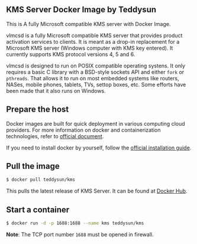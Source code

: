 ## KMS Server Docker Image by Teddysun

This is A fully Microsoft compatible KMS server with Docker Image.

vlmcsd is a fully Microsoft compatible KMS server that provides product activation services to clients. It is meant as a drop-in replacement for a Microsoft KMS server (Windows computer with KMS key entered). It currently supports KMS protocol versions 4, 5 and 6.

vlmcsd is designed to run on POSIX compatible operating systens. It only requires a basic C library with a BSD-style sockets API and either `fork` or `pthreads`. That allows it to run on most embedded systems like routers, NASes, mobile phones, tablets, TVs, settop boxes, etc. Some efforts have been made that it also runs on Windows.

## Prepare the host

Docker images are built for quick deployment in various computing cloud providers.
For more information on docker and containerization technologies, refer to [official document][1].

If you need to install docker by yourself, follow the [official installation guide][2].

## Pull the image

```bash
$ docker pull teddysun/kms
```

This pulls the latest release of KMS Server.
It can be found at [Docker Hub][3].

## Start a container

```bash
$ docker run -d -p 1688:1688 --name kms teddysun/kms
```

**Note**: The TCP port number `1688` must be opened in firewall.

[1]: https://docs.docker.com/
[2]: https://docs.docker.com/install/
[3]: https://hub.docker.com/r/teddysun/kms/